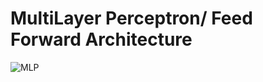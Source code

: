 # MultiLayer Perceptron/ Feed Forward Architecture
![MLP](https://user-images.githubusercontent.com/46110216/61316791-4f560200-a81f-11e9-911c-035a39166a91.jpg)
